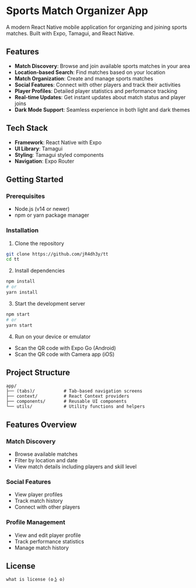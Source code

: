# Sports Match Organizer App
A modern React Native mobile application for organizing and joining sports matches. Built with Expo, Tamagui, and React Native.

## Features
- **Match Discovery**: Browse and join available sports matches in your area
- **Location-based Search**: Find matches based on your location
- **Match Organization**: Create and manage sports matches
- **Social Features**: Connect with other players and track their activities
- **Player Profiles**: Detailed player statistics and performance tracking
- **Real-time Updates**: Get instant updates about match status and player joins
- **Dark Mode Support**: Seamless experience in both light and dark themes

## Tech Stack

- **Framework**: React Native with Expo
- **UI Library**: Tamagui
- **Styling**: Tamagui styled components
- **Navigation**: Expo Router

## Getting Started

### Prerequisites

- Node.js (v14 or newer)
- npm or yarn package manager

### Installation

1. Clone the repository
```bash
git clone https://github.com/jR4dh3y/tt
cd tt
```

2. Install dependencies
```bash
npm install
# or
yarn install
```

3. Start the development server
```bash
npm start
# or
yarn start
```

4. Run on your device or emulator
- Scan the QR code with Expo Go (Android)
- Scan the QR code with Camera app (iOS)

## Project Structure

```
app/
├── (tabs)/           # Tab-based navigation screens
├── context/          # React Context providers
├── components/       # Reusable UI components
└── utils/            # Utility functions and helpers
```

## Features Overview

### Match Discovery
- Browse available matches
- Filter by location and date
- View match details including players and skill level

### Social Features
- View player profiles
- Track match history
- Connect with other players

### Profile Management
- View and edit player profile
- Track performance statistics
- Manage match history

## License
    what is license (ʘ ͜ʖ ʘ)